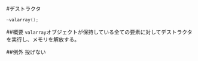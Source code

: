 #デストラクタ
```cpp
~valarray();
```

##概要
`valarray`オブジェクトが保持している全ての要素に対してデストラクタを実行し、メモリを解放する。


##例外
投げない


